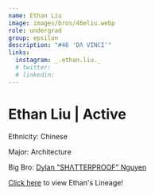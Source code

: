 ```yaml
---
name: Ethan Liu
image: images/bros/46eliu.webp
role: undergrad
group: epsilon
description: "#46 'DΛ VINCI'"
links:
  instagram: _.ethan.liu._
  # twitter: 
  # linkedin: 
---
```


# Ethan Liu | Active
Ethnicity: Chinese

Major: Architecture

Big Bro: [Dylan "SHΛTTERPROOF" Nguyen](34dnguyen)

[Click here](/ujis/) to view Ethan's Lineage!